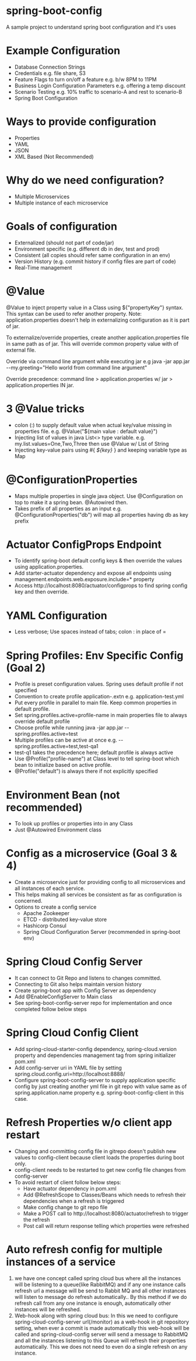 # spring-boot-config
A sample project to understand spring boot configuration and it's uses
# Example Configuration
* Database Connection Strings
* Credentials e.g. file share, S3
* Feature Flags to turn on/off a feature e.g. b/w 8PM to 11PM
* Business Login Configuration Parameters e.g. offering a temp discount
* Scenario Testing e.g. 10% traffic to scenario-A and rest to scenario-B
* Spring Boot Configuration
# Ways to provide configuration
* Properties
* YAML
* JSON
* XML Based (Not Recommended)
# Why do we need configuration?
* Multiple Microservices
* Multiple instance of each microservice
# Goals of configuration
* Externalized (should not part of code/jar)
* Environment specific (e.g. different db in dev, test and prod)
* Consistent (all copies should refer same configuration in an env)
* Version History (e.g. commit history if config files are part of code)
* Real-Time management

# @Value
@Value to inject property value in a Class using ${"propertyKey"} syntax. This syntax can be used to refer another property.
Note: application.properties doesn't help in externalizing configuration as it is part of jar.

To externalize/override properties, create another application.properties file in same path as of jar. This will override common property value with of external file.

Override via command line argument while executing jar e.g java -jar app.jar --my.greeting="Hello world from command line argument"

Override precedence: command line > application.properties w/ jar > application.properties IN jar.

# 3 @Value tricks
* colon (:) to supply default value when actual key/value missing in properties file. e.g. @Value("${main value : default value}")
* Injecting list of values in java List<> type variable. e.g. my.list.values=One,Two,Three then use @Value w/ List of String
* Injecting key-value pairs using #{ _${key}_ } and keeping variable type as Map

# @ConfigurationProperties
* Maps multiple properties in single java object. Use @Configuration on top to make it a spring bean. @Autowired then.
* Takes prefix of all properties as an input e.g. @ConfigurationProperties("db") will map all properties having db as key prefix

# Actuator ConfigProps Endpoint
* To identify spring-boot default config keys & then override the values using application.properties.
* Add starter-actuator dependency and expose all endpoints using management.endpoints.web.exposure.include=* property
* Access http://localhost:8080/actuator/configprops to find spring config key and then override.

# YAML Configuration
* Less verbose; Use spaces instead of tabs; colon : in place of = 

# Spring Profiles: Env Specific Config (Goal 2) 
* Profile is preset configuration values. Spring uses default profile if not specified
* Convention to create profile application-<profile-name>.extn e.g. application-test.yml
* Put every profile in parallel to main file. Keep common properties in default profile.
* Set spring.profiles.active=profile-name in main properties file to always override default profile
* Choose profile while running java -jar app.jar --spring.profiles.active=test
* Multiple profiles can be active at once e.g. --spring.profiles.active=test,test-qa1
* test-q1 takes the precedence here; default profile is always active
* Use @Profile("profile-name") at Class level to tell spring-boot which bean to initialize based on active profile.
* @Profile("default") is always there if not explicitly specified

# Environment Bean (not recommended)
* To look up profiles or properties into in any Class
* Just @Autowired Environment class

# Config as a microservice (Goal 3 & 4)
* Create a microservice just for providing config to all microservices and all instances of each service.
* This helps making all services be consistent as far as configuration is concerned.
* Options to create a config service
  * Apache Zookeeper
  * ETCD - distributed key-value store
  * Hashicorp Consul
  * Spring Cloud Configuration Server (recommended in spring-boot env)
  
# Spring Cloud Config Server
* It can connect to Git Repo and listens to changes committed.
* Connecting to Git also helps maintain version history
* Create spring-boot app with Config Server as dependency
* Add @EnableConfigServer to Main class
* See spring-boot-config-server repo for implementation and once completed follow below steps

# Spring Cloud Config Client
* Add spring-cloud-starter-config dependency, spring-cloud.version property and dependencies management tag from spring initializer pom.xml
* Add config-server uri in YAML file by setting spring.cloud.config.uri=http://localhost:8888/
* Configure spring-boot-config-server to supply application specific config by just creating another yml file in git repo with value same as of spring.application.name property e.g. spring-boot-config-client in this case.

# Refresh Properties w/o client app restart
* Changing and committing config file in gitrepo doesn't publish new values to config-client because client loads the properties during boot only.
* config-client needs to be restarted to get new config file changes from config-server
* To avoid restart of client follow below steps:
  * Have actuator dependency in pom.xml
  * Add @RefreshScope to Classes/Beans which needs to refresh their dependencies when a refresh is triggered
  * Make config change to git repo file
  * Make a POST call to http://localhost:8080/actuator/refresh to trigger the refresh
  * Post call will return response telling which properties were refreshed

# Auto refresh config for multiple instances of a service
1. we have one concept called spring cloud bus where all the instances will be listening to a queue(like RabbitMQ) and if any one instance calls refresh url a message will be send to Rabbit MQ and all other instances will listen to message do refresh automatically.. By this method if we do refresh call from any one instance is enough, automatically other instances will be refreshed.
2. Web-hook along with spring cloud bus: In this we need to configure spring-cloud-config-server url(/monitor) as a web-hook in git repository setting, when ever a commit is made automatically this web-hook will be called and spring-cloud-config server will send a message to RabbitMQ and all the instances listening to this Queue will refresh their properties automatically. This we does not need to even do a single refresh on any instance.